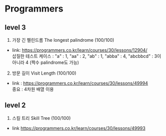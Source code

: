 # Programmers

## level 3

1. 가장 긴 펠린드롬  The longest palindrome (100/100)
* link: <https://programmers.co.kr/learn/courses/30/lessons/12904/>  
삽질한 테스트 케이스 : "a" : 1, "aa" : 2, "ab" : 1, "abba" : 4, "abcbbcd" : 3이 아니라 4 (짝수 palindrome도 가능)
2. 방문 길이 Visit Length (100/100)
* link : <https://programmers.co.kr/learn/courses/30/lessons/49994>  
중요 : 4차원 배열 이용

## level 2
1. 스킬 트리 Skill Tree (100/100)
* link <https://programmers.co.kr/learn/courses/30/lessons/49993>




